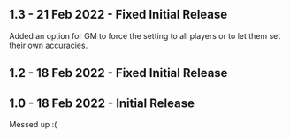 ## 1.3 - 21 Feb 2022 - Fixed Initial Release
Added an option for GM to force the setting to all players or to let them set their own accuracies.

## 1.2 - 18 Feb 2022 - Fixed Initial Release

## 1.0 - 18 Feb 2022 - Initial Release
Messed up :(
